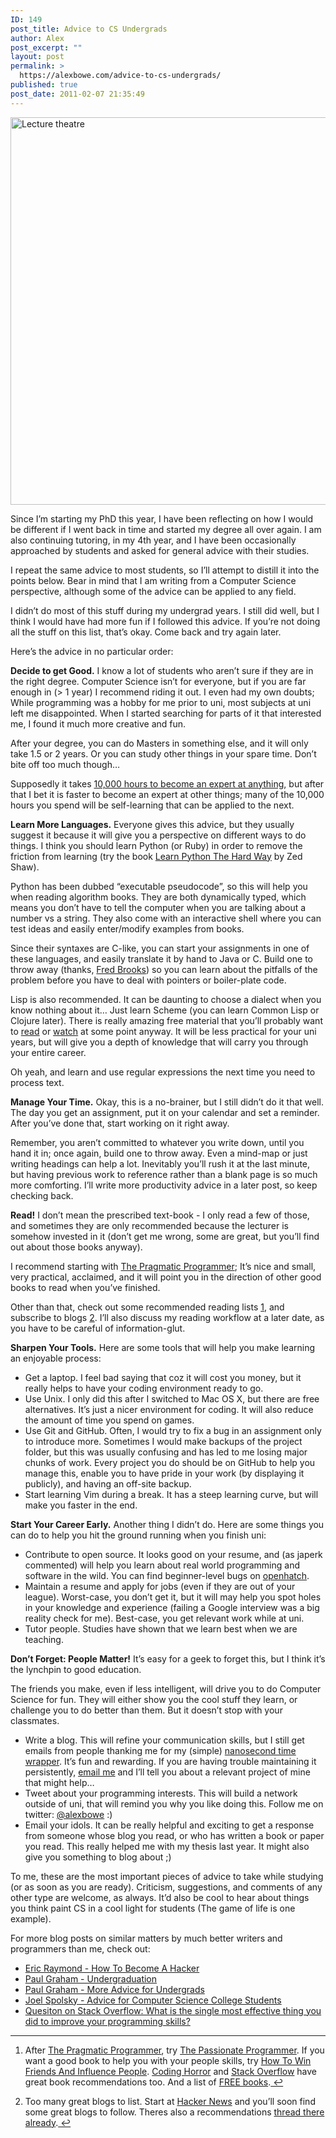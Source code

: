 ```yaml
---
ID: 149
post_title: Advice to CS Undergrads
author: Alex
post_excerpt: ""
layout: post
permalink: >
  https://alexbowe.com/advice-to-cs-undergrads/
published: true
post_date: 2011-02-07 21:35:49
---
```

<img src="https://alexbowe.com/wp-content/uploads/2011/02/hup-board-1024x565.jpg" alt="Lecture theatre" width="620" class="aligncenter size-large wp-image-176" />

<p>Since I&rsquo;m starting my PhD this year, I have been reflecting on how I would be different if I went back in time and started my degree all over again. I am also continuing tutoring, in my 4th year, and I have been occasionally  approached by students and asked for general advice with their studies.</p>
<p>I repeat the same advice to most students, so I&rsquo;ll attempt to distill it  into the points below. Bear in mind that I am writing from a Computer Science  perspective, although some of the advice can be applied to any field.</p>
<p>I didn&rsquo;t do most of this stuff during my undergrad years. I still did well, but I think I would have had more fun if I followed this advice. If you&rsquo;re not  doing all the stuff on this list, that&rsquo;s okay. Come back and try again later.</p>
<p><!--more--></p>
<p>Here&rsquo;s the advice in no particular order:</p>
<p><strong>Decide to get Good.</strong> I know a lot of students who aren&rsquo;t sure if they are in  the right degree. Computer Science isn&rsquo;t for everyone, but if you are far enough  in (&gt; 1 year) I recommend riding it out. I even had my own doubts; While  programming was a hobby for me prior to uni, most subjects at uni left me disappointed. When I started searching for parts of it that interested me, I  found it much more creative and fun.</p>
<p>After your degree, you can do Masters in something else, and it will only take  1.5 or 2 years. Or you can study other things in your spare time. Don&rsquo;t bite off  too much though&hellip;</p>
<p>Supposedly it takes <a href="http://norvig.com/21-days.html">10,000 hours to become an expert at anything</a>, but  after that I bet it is faster to become an expert at other things; many of the  10,000 hours you spend will be self-learning that can be applied to the next.</p>
<p><strong>Learn More Languages.</strong> Everyone gives this advice, but they usually suggest  it because it will give you a perspective on different ways to do things. I think you should learn Python (or Ruby) in order to remove the friction from  learning (try the book <a href="http://learnpythonthehardway.org/">Learn Python The Hard Way</a> by Zed Shaw).</p>
<p>Python has been dubbed &ldquo;executable pseudocode&rdquo;, so this will help you when  reading algorithm books. They are both dynamically typed, which means you don&rsquo;t  have to tell the computer when you are talking about a number vs a string. They  also come with an interactive shell where you can test ideas and easily  enter/modify examples from books.</p>
<p>Since their syntaxes are C-like, you can start your assignments in one of these  languages, and easily translate it by hand to Java or C. Build one to throw  away (thanks, <a href="http://www.amazon.com/gp/product/0201835959/alexbowecom-20">Fred Brooks</a>) so you can learn about the pitfalls of the  problem before you have to deal with pointers or boiler-plate code.</p>
<p>Lisp is also recommended. It can be daunting to choose a dialect when you know  nothing about it&hellip; Just learn Scheme (you can learn Common Lisp or Clojure  later). There is really amazing free material that you&rsquo;ll probably want to  <a href="http://mitpress.mit.edu/sicp/">read</a> or <a href="http://groups.csail.mit.edu/mac/classes/6.001/abelson-sussman-lectures/">watch</a> at some point anyway. It will be less  practical for your uni years, but will give you a depth of knowledge that will  carry you through your entire career.</p>
<p>Oh yeah, and learn and use regular expressions the next time you need to process  text.</p>
<p><strong>Manage Your Time.</strong> Okay, this is a no-brainer, but I still didn&rsquo;t do it that well. The day you get an assignment, put it on your calendar and set a reminder.  After you&rsquo;ve done that, start working on it right away.</p>
<p>Remember, you aren&rsquo;t committed to whatever you write down, until you hand it in;  once again, build one to throw away. Even a mind-map or just writing headings  can help a lot. Inevitably you&rsquo;ll rush it at the last minute, but having  previous work to reference rather than a blank page is so much more comforting.  I&rsquo;ll write more productivity advice in a later post, so keep checking back.</p>
<p><strong>Read!</strong> I don&rsquo;t mean the prescribed text-book - I only read a few of those,  and sometimes they are only recommended because the lecturer is somehow invested  in it (don&rsquo;t get me wrong, some are great, but you&rsquo;ll find out about those books  anyway).</p>
<p>I recommend starting with <a href="http://www.amazon.com/gp/product/020161622X/alexbowecom-20">The Pragmatic Programmer</a>; It&rsquo;s nice and  small, very practical, acclaimed, and it will point you in the direction of  other good books to read when you&rsquo;ve finished.</p>
<p>Other than that, check out some recommended reading lists <a id="fnref:reading" class="footnote" title="see footnote" href="#fn:reading">1</a>, and  subscribe to blogs <a id="fnref:blogs" class="footnote" title="see footnote" href="#fn:blogs">2</a>. I&rsquo;ll also discuss my reading workflow at a later  date, as you have to be careful of information-glut.</p>
<p><strong>Sharpen Your Tools.</strong> Here are some tools that will help you make learning an enjoyable process:</p>
<ul>
<li>Get a laptop. I feel bad saying that coz it will cost you money, but it  really helps to have your coding environment ready to go.</li>
<li>Use Unix. I only did this after I switched to Mac OS X, but there are free alternatives. It&rsquo;s just a nicer environment for coding. It will also reduce the amount of time you spend on games.</li>
<li>Use Git and GitHub. Often, I would try to fix a bug in an assignment only to introduce more. Sometimes I would make backups of the project folder, but this was usually confusing and has led to me losing major chunks of work. Every project you do should be on GitHub to help you manage this, enable you to have pride in your work (by displaying it publicly), and having an  off-site backup.</li>
<li>Start learning Vim during a break. It has a steep learning curve, but will  make you faster in the end.</li>
</ul>
<p><strong>Start Your Career Early.</strong> Another thing I didn&rsquo;t do. Here are some things you  can do to help you hit the ground running when you finish uni:</p>
<ul>
<li>Contribute to open source. It looks good on your resume, and (as japerk commented) will help you learn about real world programming and software in the wild. You can find beginner-level bugs on  <a href="https://openhatch.org/search/?toughness=bitesize">openhatch</a>.</li>
<li>Maintain a resume and apply for jobs (even if they are out of your league). Worst-case, you don&rsquo;t get it, but it will may help you spot holes in your  knowledge and experience (failing a Google interview was a big reality check  for me). Best-case, you get relevant work while at uni.</li>
<li>Tutor people. Studies have shown that we learn best when we are teaching.</li>
</ul>
<p><strong>Don&rsquo;t Forget: People Matter!</strong> It&rsquo;s easy for a geek to forget this, but I  think it&rsquo;s the lynchpin to good education.</p>
<p>The friends you make, even if less intelligent, will drive you to  do Computer Science for fun. They will either show you the cool stuff they  learn, or challenge you to do better than them. But it doesn&rsquo;t stop with your  classmates.</p>
<ul>
<li>Write a blog. This will refine your communication skills, but I still get  emails from people thanking me for my (simple) <a href="https://alexbowe.com/education/nanosecond-timing">nanosecond time wrapper</a>. It&rsquo;s fun and rewarding. If you are having  trouble maintaining it persistently, <a href="mailto:bowe.alexander@gmail.com">email me</a> and I&rsquo;ll tell you  about a relevant project of mine that might help&hellip;</li>
<li>Tweet about your programming interests. This will build a network outside of  uni, that will remind you why you like doing this. Follow me on twitter:  <a href="http://www.twitter.com/alexbowe">@alexbowe</a> :)</li>
<li>Email your idols. It can be really helpful and exciting to get a response  from someone whose blog you read, or who has written a book or paper you read. This really helped me with my thesis last year. It might also give  you something to blog about ;)</li>
</ul>
<p>To me, these are the most important pieces of advice to take while studying (or as soon as you are ready). Criticism, suggestions, and comments of any other type are welcome, as always. It&rsquo;d also be cool to hear about things you think paint CS in a cool light for students (The game of life is one example).</p>
<p>For more blog posts on similar matters by much better writers and programmers  than me, check out:</p>
<ul>
<li><a href="http://www.catb.org/~esr/faqs/hacker-howto.html">Eric Raymond - How To Become A Hacker</a></li>
<li><a href="http://www.paulgraham.com/college.html">Paul Graham - Undergraduation</a></li>
<li><a href="http://www.paulgraham.com/undergrad2.html">Paul Graham - More Advice for Undergrads</a></li>
<li><a href="http://www.joelonsoftware.com/articles/CollegeAdvice.html">Joel Spolsky - Advice for Computer Science College Students</a></li>
<li><a href="http://programmers.stackexchange.com/questions/44177/what-is-the-single-most-effective-thing-you-did-to-improve-your-programming-skill">Quesiton on Stack Overflow: What is the single most effective thing you did to improve your programming skills?</a></li>
</ul>
<div class="footnotes">
<hr />
<ol>
<li id="fn:reading">
<p>After <a href="http://www.amazon.com/gp/product/020161622X/alexbowecom-20">The Pragmatic Programmer</a>, try <a href="http://www.amazon.com/gp/product/1934356344/alexbowecom-20">The Passionate Programmer</a>. If you want a good book to help you with your people skills, try <a href="http://www.amazon.com/gp/product/1439167346/alexbowecom-20">How To Win Friends And Influence People</a>. <a href="http://www.codinghorror.com/blog/2004/02/recommended-reading-for-developers.html">Coding Horror</a> and <a href="http://stackoverflow.com/questions/1711/what-is-the-single-most-influential-book-every-programmer-should-read">Stack Overflow</a> have great book recommendations too. And a list of <a href="http://stackoverflow.com/questions/194812/list-of-freely-available-programming-books">FREE books</a>.<a class="reversefootnote" title="return to article" href="#fnref:reading">&nbsp;↩</a></p>
</li>
<li id="fn:blogs">
<p>Too many great blogs to list. Start at <a href="http://news.ycombinator.com">Hacker News</a> and you&rsquo;ll soon find some great blogs to follow. Theres also a recommendations <a href="http://news.ycombinator.com/item?id=128762">thread there already</a>.<a class="reversefootnote" title="return to article" href="#fnref:blogs">&nbsp;↩</a></p>
</li>
</ol></div>